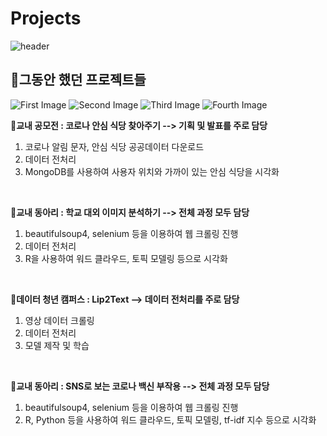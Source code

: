 # Projects
![header](https://capsule-render.vercel.app/api?type=waving&color=B897FF&height=300&section=header&text=MoonYoung%20Song&fontSize=55&fontColor=ECE3FF)
<strong><h2>🚩그동안 했던 프로젝트들</h2></strong>

![First Image](https://img.shields.io/badge/Python-3766AB?style=flat-square&logo=Python&logoColor=white) ![Second Image](https://img.shields.io/badge/RStudio-75AADB?style=flat-square&logo=RStudio&logoColor=white) ![Third Image](https://img.shields.io/badge/MySQL-4479A1?style=flat-square&logo=MySQL&logoColor=white) ![Fourth Image](https://img.shields.io/badge/MongoDB-47A248?style=flat-square&logo=MySQL&logoColor=white)

🔸<strong>교내 공모전 : 코로나 안심 식당 찾아주기 --> 기획 및 발표를 주로 담당</strong>
1. 코로나 알림 문자, 안심 식당 공공데이터 다운로드
2. 데이터 전처리
3. MongoDB를 사용하여 사용자 위치와 가까이 있는 안심 식당을 시각화    
</br>

🔸<strong>교내 동아리 : 학교 대외 이미지 분석하기 --> 전체 과정 모두 담당</strong>
1. beautifulsoup4, selenium 등을 이용하여 웹 크롤링 진행
2. 데이터 전처리 
3. R을 사용하여 워드 클라우드, 토픽 모델링 등으로 시각화    
</br>

🔸<strong>데이터 청년 캠퍼스 : Lip2Text --> 데이터 전처리를 주로 담당</strong>
1. 영상 데이터 크롤링
2. 데이터 전처리
3. 모델 제작 및 학습    
</br>

🔸<strong>교내 동아리 : SNS로 보는 코로나 백신 부작용 --> 전체 과정 모두 담당</strong>
1. beautifulsoup4, selenium 등을 이용하여 웹 크롤링 진행
2. R, Python 등을 사용하여 워드 클라우드, 토픽 모델링, tf-idf 지수 등으로 시각화    
</br>
